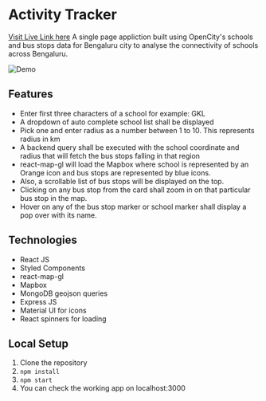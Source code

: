 # Activity Tracker

[Visit Live Link here](https://activity-tracker-react.vercel.app/)
A single page appliction built using OpenCity's schools and bus stops data for Bengaluru city to analyse the connectivity of schools across Bengaluru.

![Demo](https://s8.gifyu.com/images/ezgif.com-gif-maker6847337fe9bb1d98.gif)

## Features

- Enter first three characters of a school for example: GKL 
- A dropdown of auto complete school list shall be displayed
- Pick one and enter radius as a number between 1 to 10. This represents radius in km
- A backend query shall be executed with the school coordinate and radius that will fetch the bus stops falling in that region
- react-map-gl will load the Mapbox where school is represented by an Orange icon and bus stops are represented by blue icons.
- Also, a scrollable list of bus stops will be displayed on the top.
- Clicking on any bus stop from the card shall zoom in on that particular bus stop in the map.
- Hover on any of the bus stop marker or school marker shall display a pop over with its name.

## Technologies

- React JS
- Styled Components
- react-map-gl
- Mapbox
- MongoDB geojson queries
- Express JS
- Material UI for icons
- React spinners for loading

## Local Setup

1. Clone the repository
2. `npm install`
3. `npm start`
4. You can check the working app on localhost:3000

